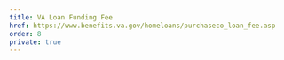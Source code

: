 ```yaml
---
title: VA Loan Funding Fee
href: https://www.benefits.va.gov/homeloans/purchaseco_loan_fee.asp
order: 8
private: true
---
```

